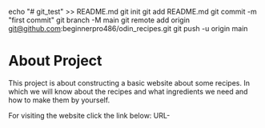 echo "# git_test" >> README.md
git init
git add README.md
git commit -m "first commit"
git branch -M main
git remote add origin git@github.com:beginnerpro486/odin_recipes.git
git push -u origin main


# About Project

This project is about constructing a basic website about some recipes. In which we will know about the recipes and what ingredients we need and how to make them by yourself.

For visiting the website click the link below:
URL-